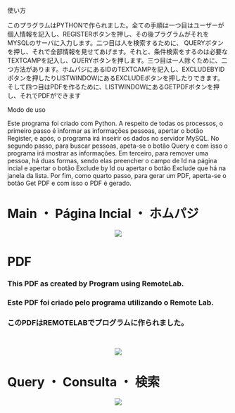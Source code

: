 使い方

このプラグラムはPYTHONで作られました。全ての手順は一つ目はユーザーが個人情報を記入し、REGISTERボタンを押し、その後プラグラムがそれをMYSQLのサーバに入力します。二つ目は人を検索するために、
QUERYボタンを押し、それで全部情報を見せてあげます。それと、条件検索をするのは必要なTEXTCAMPを記入し、QUERYボタンを押します。三つ目は一人除くために、二つ方法があります。ホムパジにあるIDのTEXTCAMPを記入し、EXCLUDEBYIDボタンを押したりLISTWINDOWにあるEXCLUDEボタンを押したりできます。そして四つ目はPDFを作るために、LISTWINDOWにあるGETPDFボタンを押し、それでPDFができます

Modo de uso

Este programa foi criado com Python. A respeito de todas os processos, o primeiro passo é informar as informações pessoas, apertar o botão Register, e após, o programa irá inseirir os dados no servidor MySQL. No segundo passo, para buscar pessoas, apeta-se o botão Query e com isso o programa irá mostrar as informações. Em terceiro, para remover uma pessoa, há duas formas, sendo elas preencher o campo de Id na página incial e apertar o botão Exclude by Id ou apertar o botão Exclude que há na janela da lista. Por fim, como quarto passo, para gerar um PDF, aperta-se o botão Get PDF e com isso o PDF é gerado.


<h1>Main ・ Página Incial ・ ホムパジ</h1>

<p align="center">
<img src="https://user-images.githubusercontent.com/82424514/138618725-62e56103-753c-47ee-8f59-29670463c2aa.png">
</p>

<h1>PDF</h1>

<h3>This PDF as created by Program using RemoteLab.</h3>
<h3>Este PDF foi criado pelo programa utilizando o Remote Lab.</h3>
<h3>このPDFはREMOTELABでプログラムに作られました。</h3><br>

<p align="center">
<img src=https://user-images.githubusercontent.com/82424514/138619034-f6664f4c-4910-4e5f-9e3e-20edaa3c3853.png>
</p>

<h1>Query ・ Consulta ・ 検索</h1>

<p align="center">
<img src=https://user-images.githubusercontent.com/82424514/138619031-dd5ee60a-1352-402a-a59d-8f7c2899c6ae.png>
</p>
